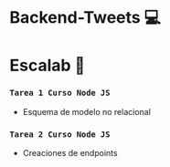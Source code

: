 # Backend-Tweets :computer:
# Escalab :rocket: 

### `Tarea 1 Curso Node JS`

- Esquema de modelo no relacional

### `Tarea 2 Curso Node JS`

- Creaciones de endpoints
